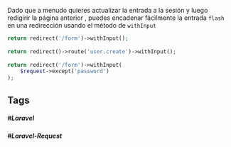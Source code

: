 Dado que a menudo quieres actualizar la entrada a la sesión y luego redigirir la página anterior , puedes encadenar fácilmente la entrada `flash` en una redirección usando el método de `withInput`

```php
return redirect('/form')->withInput();
 
return redirect()->route('user.create')->withInput();
 
return redirect('/form')->withInput(
    $request->except('password')
);
```
## Tags

##### #Laravel
##### #Laravel-Request